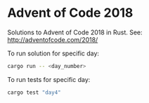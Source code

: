 # Advent of Code 2018

Solutions to Advent of Code 2018 in Rust.
See: http://adventofcode.com/2018/

To run solution for specific day:

```sh
cargo run -- <day_number>
```

To run tests for specific day:

```sh
cargo test "day4"
```
